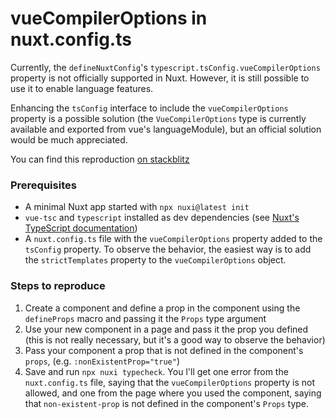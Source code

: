 # vueCompilerOptions in nuxt.config.ts

Currently, the `defineNuxtConfig`'s `typescript.tsConfig.vueCompilerOptions` property is not officially supported in Nuxt.
However, it is still possible to use it to enable language features.

Enhancing the `tsConfig` interface to include the `vueCompilerOptions` property is a possible solution (the `VueCompilerOptions` type is currently available and exported from vue's languageModule), but an official solution would be much appreciated.

You can find this reproduction [on stackblitz](https://stackblitz.com/edit/github-58xcrx?file=README.md)

### Prerequisites

- A minimal Nuxt app started with `npx nuxi@latest init`
- `vue-tsc` and `typescript` installed as dev dependencies (see [Nuxt's TypeScript documentation](https://nuxt.com/docs/guide/concepts/typescript#type-checking))
- A `nuxt.config.ts` file with the `vueCompilerOptions` property added to the `tsConfig` property. To observe the behavior, the easiest way is to add the `strictTemplates` property to the `vueCompilerOptions` object.

### Steps to reproduce

1. Create a component and define a prop in the component using the `defineProps` macro and passing it the `Props` type argument
2. Use your new component in a page and pass it the prop you defined (this is not really necessary, but it's a good way to observe the behavior)
3. Pass your component a prop that is not defined in the component's `props`, (e.g. `:nonExistentProp="true"`)
4. Save and run `npx nuxi typecheck`. You l'll get one error from the `nuxt.config.ts` file, saying that the `vueCompilerOptions` property is not allowed, and one from the page where you used the component, saying that `non-existent-prop` is not defined in the component's `Props` type.
